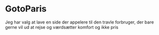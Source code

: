# GotoParis

Jeg har valg at lave en side der appelere til den travle forbruger, der bare gerne vil ud at rejse og værdsætter komfort og ikke pris

